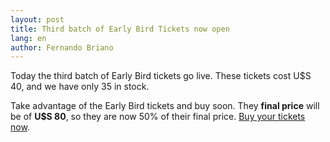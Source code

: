 ```yaml
---
layout: post
title: Third batch of Early Bird Tickets now open
lang: en
author: Fernando Briano
---
```

Today the third batch of Early Bird tickets go live. These tickets cost U$S 40, and we have only 35 in stock.

Take advantage of the Early Bird tickets and buy soon. They **final price** will be of **U$S 80**, so they are now 50% of their final price. [Buy your tickets now](http://rubyconfuy2013.eventbrite.com/).
